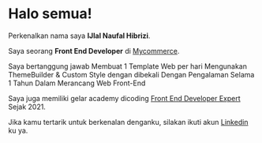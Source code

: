 # Halo semua! 

Perkenalkan nama saya **IJlal Naufal Hibrizi**.

Saya seorang **Front End Developer** di [Mycommerce](http://mycommerce.id/).

Saya bertanggung jawab Membuat 1 Template Web per hari Mengunakan ThemeBuilder & Custom Style dengan dibekali Dengan 
Pengalaman Selama 1 Tahun Dalam Merancang Web Front-End

Saya juga memiliki gelar academy dicoding [Front End Developer Expert](https://www.dicoding.com/certificates/4EXG66JYQZRL) Sejak 2021.

Jika kamu tertarik untuk berkenalan denganku, silakan ikuti akun [Linkedin](https://www.linkedin.com/in/ijlal-naufal-hibrizi-34337b1b9/) ku ya.

